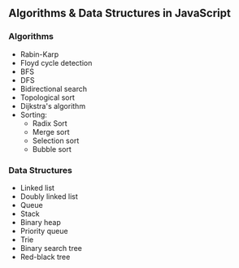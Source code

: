 
## Algorithms & Data Structures in JavaScript

### Algorithms

* Rabin-Karp 
* Floyd cycle detection
* BFS
* DFS
* Bidirectional search
* Topological sort
* Dijkstra's algorithm
* Sorting:
  * Radix Sort
  * Merge sort
  * Selection sort
  * Bubble sort

### Data Structures

* Linked list
* Doubly linked list
* Queue
* Stack
* Binary heap
* Priority queue
* Trie
* Binary search tree
* Red-black tree

